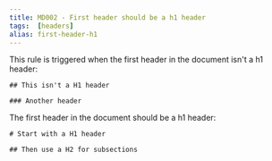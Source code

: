 ```yaml
---
title: MD002 - First header should be a h1 header
tags:  [headers]
alias: first-header-h1
---
```


This rule is triggered when the first header in the document isn't a h1 header:

    ## This isn't a H1 header

    ### Another header

The first header in the document should be a h1 header:

    # Start with a H1 header

    ## Then use a H2 for subsections

